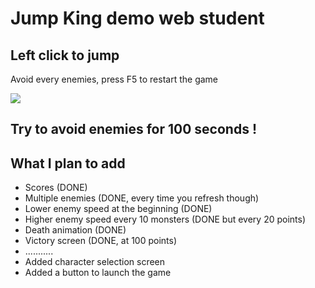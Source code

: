 # Jump King demo web student

## Left click to jump
Avoid every enemies, press F5 to restart the game

<img src="https://i.imgur.com/2GwyMgD.gif"/>

## Try to avoid enemies for 100 seconds !

## What I plan to add
- Scores (DONE)
- Multiple enemies (DONE, every time you refresh though)
- Lower enemy speed at the beginning (DONE)
- Higher enemy speed every 10 monsters (DONE but every 20 points)
- Death animation (DONE)
- Victory screen (DONE, at 100 points)
- ...........
- Added character selection screen
- Added a button to launch the game